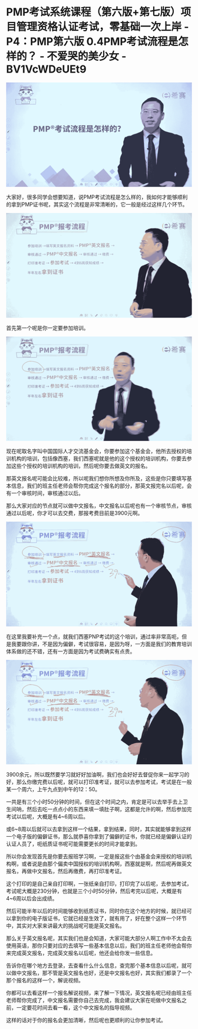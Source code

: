 # PMP考试系统课程（第六版+第七版）项目管理资格认证考试，零基础一次上岸 - P4：PMP第六版 0.4PMP考试流程是怎样的？ - 不爱哭的美少女 - BV1VcWDeUEt9

![](img/f891905be3956c1b8be5d1d42d9be530_0.png)

大家好，很多同学会想要知道，说PMP考试流程是怎么样的，我如何才能够顺利的拿到PMP证书呢，其实这个流程是非常清晰的，它一般是经过这样几个环节。



![](img/f891905be3956c1b8be5d1d42d9be530_2.png)

首先第一个呢是你一定要参加培训。

![](img/f891905be3956c1b8be5d1d42d9be530_4.png)

现在呢取名字叫中国国际人才交流基金会，你要参加这个基金会，他所去授权的培训机构的培训，包括像西塞，我们西塞呢就是他的这个授权的培训机构，你要去参加这些个授权的培训机构的培训，然后呢你要去做英文的报名。

那英文报名呢可能会比较难，所以呢我们想你所想及你所及，这些是你只要填写基本信息，我们的班主任老师会帮你完成这个报名的部分，那英文报完名以后呢，会有一个审核时间，审核通过以后。

那么大家对应的节点就可以做中文报名，中文报名以后呢也有一个审核节点，审核通过以后呢，你才可以去交费，那报考费目前是3900元啊。



![](img/f891905be3956c1b8be5d1d42d9be530_6.png)

在这里我要补充一个点，就我们西塞PNP考试的这个培训，通过率非常高呃，但是我要跟你讲，不是因为偏僻，考试很容易，是因为呀，一方面是我们的教育培训体系做的还不错，还有一方面是因为考试费确实有点贵。



![](img/f891905be3956c1b8be5d1d42d9be530_8.png)

3900余元，所以既然要学习就好好加油啊，我们也会好好去督促你来一起学习的好，那么你缴完费以后呢，就可以打印准考证，就可以去参加考试，考试是在一般某一个周六，上午九点到中午的12：50。

一共是有三个小时50分钟的时间，但在这个时间之内，肯定是可以去举手去上卫生间呐，然后去吃一点点小的东西来填一填肚子啊，这都是允许的啊，然后参加完考试以后呢，大概是有4~6周以后。

或6~8周以后就可以去拿到这样一个结果，拿到结果，同时，其实就能够拿到这样一个电子版的偏僻证书，那么就恭喜你拿到了偏僻的证书，你就已经是偏僻认证的认证人员了，呃纸质证书呢可能需要更长的时间才能拿到。

所以你会发现首先是你要去报班学习啊，一定是报这些个由基金会来授权的培训机构啊，或者说是由那个偏卖中国授权的培训机构啊，西塞就是啊，然后呢再做英文报名，再做中文报名，然后再缴费，再打印准考证。

这个打印的是自己亲自打印啊，一张纸亲自打印，打印完了以后呢，去参加考试，考试呢大概是230分钟，也就是三个小时50分钟，然后考完以后呢，大概是有4~6周以后会出成绩。

然后可能半年以后的时间能够收到纸质证书，同时你在这个地方的时候，就已经可以拿到你的电子版证书，它就已经是生效了，就有用了，好在整个这样一个环节中，其实对大家来讲最大的挑战呢可能是英文报名。

那么关于英文报名呢，其实我们也是会知道，大家可能大部分人啊工作中不太会去使用英语，那你只要对应的去填写一些基本信息以后，我们的班主任老师他会帮你来完成英文报名，完成英文报名以后呢，他还会给你发一些信息。

告诉你在哪个地方去登录，去查看什么什么信息，查完那个基本信息以后呢，就可以做中文报名，那不管是英文报名也好，还是中文报名也好，其实我们都录了一个那个报名的这样一个，解说视频。

你都可以去看这样一个报名解说视频，来了解一下情况，英文报名呢已经由班主任老师帮你完成了，中文报名需要你自己去完成，我会建议大家在呃做中文报名之前，一定要花时间去看一看，这个中文报名的指导视频。

这样的话对于你的报名会更加清晰，然后呢也更顺利的让你参加考试。